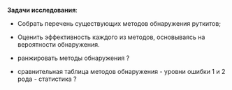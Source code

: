 **Задачи исследования**:

- Собрать перечень существующих методов обнаружения руткитов;
- Оценить эффективность каждого из методов, основываясь на вероятности обнаружения.

- ранжировать методы обнаружения ?

- сравнительная таблица методов обнаружения - уровни ошибки 1 и 2 рода - статистика ?